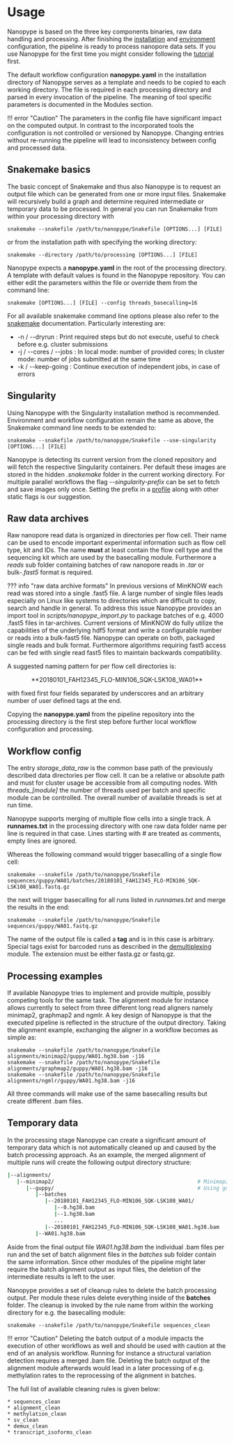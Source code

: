 # Usage

Nanopype is based on the three key components binaries, raw data handling and processing. After finishing the [installation](../installation/prerequisites.md) and [environment](../installation/configuration.md) configuration, the pipeline is ready to process nanopore data sets. If you use Nanopype for the first time you might consider following the [tutorial](../examples/intro.md) first.

The default workflow configuration **nanopype.yaml** in the installation directory of Nanopype serves as a template and needs to be copied to each working directory. The file is required in each processing directory and parsed in every invocation of the pipeline. The meaning of tool specific parameters is documented in the Modules section.

!!! error "Caution"
    The parameters in the config file have significant impact on the computed output. In contrast to the incorporated tools the configuration is not controlled or versioned by Nanopype. Changing entries without re-running the pipeline will lead to inconsistency between config and processed data.


## Snakemake basics

The basic concept of Snakemake and thus also Nanopype is to request an output file which can be generated from one or more input files. Snakemake will recursively build a graph and determine required intermediate or temporary data to be processed. In general you can run Snakemake from within your processing directory with

    snakemake --snakefile /path/to/nanopype/Snakefile [OPTIONS...] [FILE]

or from the installation path with specifying the working directory:

    snakemake --directory /path/to/processing [OPTIONS...] [FILE]

Nanopype expects a **nanopype.yaml** in the root of the processing directory. A template with default values is found in the Nanopype repository. You can either edit the parameters within the file or override them from the command line:

    snakemake [OPTIONS...] [FILE] --config threads_basecalling=16

For all available snakemake command line options please also refer to the [snakemake](https://snakemake.readthedocs.io/en/stable) documentation. Particularly interesting are:

* -n / --dryrun : Print required steps but do not execute, useful to check before e.g. cluster submissions
* -j / --cores / --jobs : In local mode: number of provided cores; In cluster mode: number of jobs submitted at the same time
* -k / --keep-going : Continue execution of independent jobs, in case of errors


## Singularity

Using Nanopype with the Singularity installation method is recommended. Environment and workflow configuration remain the same as above, the Snakemake command line needs to be extended to:

    snakemake --snakefile /path/to/nanopype/Snakefile --use-singularity [OPTIONS...] [FILE]

Nanopype is detecting its current version from the cloned repository and will fetch the respective Singularity containers. Per default these images are stored in the hidden *.snakemake* folder in the current working directory. For multiple parallel workflows the flag *--singularity-prefix* can be set to fetch and save images only once. Setting the prefix in a [profile](../installation/configuration.md#profiles) along with other static flags is our suggestion.


## Raw data archives

Raw nanopore read data is organized in directories per flow cell. Their name can be used to encode important experimental information such as flow cell type, kit and IDs. The name **must** at least contain the flow cell type and the sequencing kit which are used by the basecalling module. Furthermore a *reads* sub folder containing batches of raw nanopore reads in *.tar* or bulk-*.fast5* format is required.

??? info "raw data archive formats"
    In previous versions of MinKNOW each read was stored into a single .fast5 file. A large number of single files leads especially on Linux like systems to directories which are difficult to copy, search and handle in general. To address this issue Nanopype provides an import tool in *scripts/nanopype_import.py* to package batches of e.g. 4000 .fast5 files in tar-archives. Current versions of MinKNOW do fully utilize the capabilities of the underlying hdf5 format and write a configurable number or reads into a bulk-fast5 file.
    Nanopype can operate on both, packaged single reads and bulk format. Furthermore algorithms requiring fast5 access can be fed with single read fast5 files to maintain backwards compatibility.

A suggested naming pattern for per flow cell directories is:

<center>
**20180101_FAH12345_FLO-MIN106_SQK-LSK108_WA01**
</center>

with fixed first four fields separated by underscores and an arbitrary number of user defined tags at the end.

Copying the **nanopype.yaml** from the pipeline repository into the processing directory is the first step before further local workflow configuration and processing.


## Workflow config

The entry *storage_data_raw* is the common base path of the previously described data directories per flow cell. It can be a relative or absolute path and must for cluster usage be accessible from all computing nodes.
With *threads_[module]* the number of threads used per batch and specific module can be controlled. The overall number of available threads is set at run time.

Nanopype supports merging of multiple flow cells into a single track. A **runnames.txt** in the processing directory with one raw data folder name per line is required in that case. Lines starting with # are treated as comments, empty lines are ignored.

Whereas the following command would trigger basecalling of a single flow cell:

    snakemake --snakefile /path/to/nanopype/Snakefile sequences/guppy/WA01/batches/20180101_FAH12345_FLO-MIN106_SQK-LSK108_WA01.fastq.gz

the next will trigger basecalling for all runs listed in *runnames.txt* and merge the results in the end:

    snakemake --snakefile /path/to/nanopype/Snakefile sequences/guppy/WA01.fastq.gz

The name of the output file is called a **tag** and is in this case is arbitrary. Special tags exist for barcoded runs as described in the [demultiplexing](../rules/demux.md) module. The extension must be either fasta.gz or fastq.gz.


## Processing examples

If available Nanopype tries to implement and provide multiple, possibly competing tools for the same task. The alignment module for instance allows currently to select from three different long read aligners namely minimap2, graphmap2 and ngmlr.
A key design of Nanopype is that the executed pipeline is reflected in the structure of the output directory. Taking the alignment example, exchanging the aligner in a workflow becomes as simple as:

    snakemake --snakefile /path/to/nanopype/Snakefile alignments/minimap2/guppy/WA01.hg38.bam -j16
    snakemake --snakefile /path/to/nanopype/Snakefile alignments/graphmap2/guppy/WA01.hg38.bam -j16
    snakemake --snakefile /path/to/nanopype/Snakefile alignments/ngmlr/guppy/WA01.hg38.bam -j16

All three commands will make use of the same basecalling results but create different .bam files.


## Temporary data

In the processing stage Nanopype can create a significant amount of temporary data which is not automatically cleaned up and caused by the batch processing approach. As an example, the merged alignment of multiple runs will create the following output directory structure:

```sh
|--alignments/
   |--minimap2/                                              # Minimap2 alignment
      |--guppy/                                              # Using guppy basecalling
         |--batches
            |--20180101_FAH12345_FLO-MIN106_SQK-LSK108_WA01/
               |--0.hg38.bam
               |--1.hg38.bam
               ...
            |--20180101_FAH12345_FLO-MIN106_SQK-LSK108_WA01.hg38.bam
         |--WA01.hg38.bam
```

Aside from the final output file *WA01.hg38.bam* the individual .bam files per run and the set of batch alignment files in the *batches* sub folder contain the same information. Since other modules of the pipeline might later require the batch alignment output as input files, the deletion of the intermediate results is left to the user.

Nanopype provides a set of cleanup rules to delete the batch processing output. Per module these rules delete everything inside of the **batches** folder. The cleanup is invoked by the rule name from within the working directory for e.g. the basecalling module:

    snakemake --snakefile /path/to/nanopype/Snakefile sequences_clean

!!! error "Caution"
    Deleting the batch output of a module impacts the execution of other workflows as well and should be used with caution at the end of an analysis workflow. Running for instance a structural variation detection requires a merged .bam file. Deleting the batch output of the alignment module afterwards would lead in a later processing of e.g. methylation rates to the reprocessing of the alignment in batches.

The full list of available cleaning rules is given below:

    * sequences_clean
    * alignment_clean
    * methylation_clean
    * sv_clean
    * demux_clean
    * transcript_isoforms_clean
